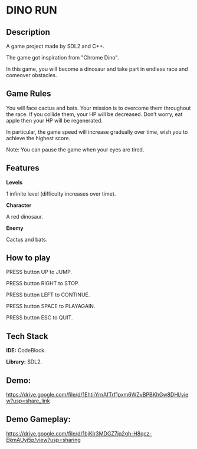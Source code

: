 
# DINO RUN


## Description

A game project made by SDL2 and C++.

The game got inspiration from "Chrome Dino".

In this game, you will become a dinosaur and take part in endless race and comeover obstacles.
## Game Rules

You will face cactus and bats. Your mission is to overcome them throughout the race. If you collide them, your HP will be decreased. Don’t worry, eat apple then your HP will be regenerated.

In particular, the game speed will increase gradually over time, wish you to achieve the highest score.

Note: You can pause the game when your eyes are tired.
## Features

**Levels**

1 infinite level (difficulty increases over time).

**Character**

A red dinosaur.

**Enemy**

Cactus and bats.
## How to play

PRESS button UP to JUMP. 

PRESS button RIGHT to STOP.

PRESS button LEFT to CONTINUE.

PRESS button SPACE to PLAYAGAIN.

PRESS button ESC to QUIT.
## Tech Stack

**IDE:** CodeBlock.

**Library:** SDL2. 

## Demo:
https://drive.google.com/file/d/1EhtiiYrnAfTrf1pxm6WZvBPBKhGw8DHl/view?usp=share_link
## Demo Gameplay:
https://drive.google.com/file/d/1bjKIr3MDGZ7jq2gh-H8qcz-EkmAUyi5p/view?usp=sharing
